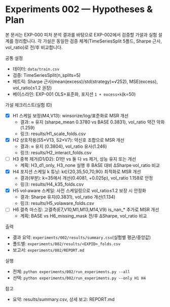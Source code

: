 # Experiments 002 — Hypotheses & Plan

본 문서는 EXP-000 피처 분석 결과를 바탕으로 EXP-002에서 검증할 가설과 실험 설계를 정리합니다. 각 가설은 동일한 검증 체계(TimeSeriesSplit 5폴드, Sharpe 근사, vol_ratio)로 전/후 비교합니다.

공통 설정
- 데이터: `data/train.csv`
- 검증: TimeSeriesSplit(n_splits=5)
- 메트릭: Sharpe 근사(mean(excess)/std(strategy)×√252), MSE(excess), vol_ratio(≤1.2 권장)
- 베이스라인: EXP-001 OLS+표준화, 포지션 `1 + excess×k`(k=50)

가설 체크리스트(실험 ID)
- [x] H1 스케일 보정(M4,V13): winsorize/log/표준화로 MSR 개선
  - 결과: ≈ 유지 (sharpe_mean 0.3780 vs BASE 0.3831), vol_ratio 약간 악화(1.259)
  - 링크: results/H1_scale_folds.csv
- [x] H2 상호작용(S5×V13, S2×V7): 약신호 조합으로 MSR 개선
  - 결과: ≈ 유지 (0.3804), vol_ratio 유사(1.246)
  - 링크: results/H2_interact_folds.csv
- [ ] H3 중복 제거(D1/D2): D1만 vs 둘 다 vs 제거, 성능 유지 또는 개선
  - 계획: H3_d1_only, H3_none 실행 후 BASE 대비 ΔSharpe·vol_ratio 비교
- [x] H4 포지션 스케일 k 튜닝: k∈{20,35,50,70,90} 최적화로 MSR 개선
  - 결과(부분): k=35에서 개선(0.4081, +0.025p), vol_ratio 1.158로 안정
  - 링크: results/H4_k35_folds.csv
- [x] H5 vol‑aware 스케일: 사전 스케일링으로 vol_ratio≤1.2 보장 시 안정화
  - 결과: Sharpe 유지(0.3831), vol_ratio 개선(1.134)
  - 링크: results/H5_volaware_folds.csv
- [ ] H6 결측 마스킹: 고결측(E7,V10,M1,M13,M14,V9) is_nan_* 추가로 MSR 개선
  - 계획: BASE vs H6_missing_mask 전/후 ΔSharpe, vol_ratio 비교

출력
- 결과 요약: `experiments/002/results/summary.csv`(실험별 평균/중앙값)
- 폴드별: `experiments/002/results/<EXPID>_folds.csv`
- 보고서: `experiments/002/REPORT.md`

실행
- 전체: `python experiments/002/run_experiments.py --all`
- 선택: `python experiments/002/run_experiments.py --only H1 H4`

참고
- 요약: results/summary.csv, 상세 보고: REPORT.md
